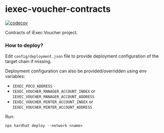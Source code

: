 # iexec-voucher-contracts

[![codecov](https://codecov.io/github/iExecBlockchainComputing/iexec-voucher-contracts/graph/badge.svg)](https://codecov.io/github/iExecBlockchainComputing/iexec-voucher-contracts)

Contracts of iExec Voucher project.

### How to deploy?

Edit `config/deployment.json` file to provide deployment configuration of the target
chain if missing.

Deployment configuration can also be provided/overridden using env variables:

* `IEXEC_POCO_ADDRESS`
* `IEXEC_VOUCHER_MANAGER_ACCOUNT_INDEX` or `IEXEC_VOUCHER_MANAGER_ACCOUNT_ADDRESS`
* `IEXEC_VOUCHER_MINTER_ACCOUNT_INDEX` or `IEXEC_VOUCHER_MINTER_ACCOUNT_ADDRESS`

Run:
```
npx hardhat deploy --network <name>
```
